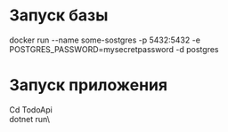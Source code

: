 # Запуск базы
docker run --name some-sostgres -p 5432:5432 -e POSTGRES_PASSWORD=mysecretpassword -d postgres

# Запуск приложения
Cd TodoApi\
dotnet run\

